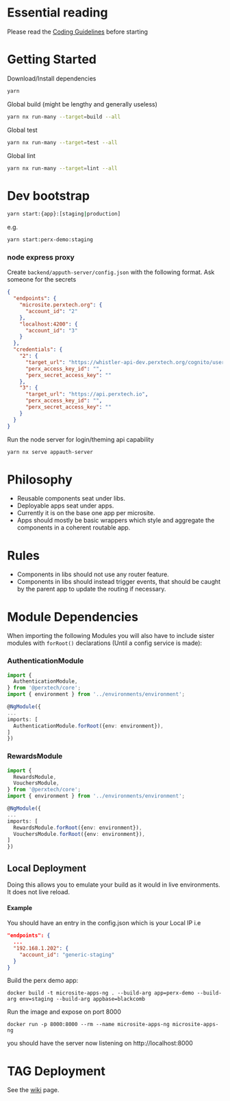 # Essential reading

Please read the [Coding Guidelines](coding-guidelines.md) before starting

# Getting Started

Download/Install dependencies

```bash
yarn
```

Global build (might be lengthy and generally useless)

```bash
yarn nx run-many --target=build --all
```

Global test

```bash
yarn nx run-many --target=test --all
```

Global lint

```bash
yarn nx run-many --target=lint --all
```

# Dev bootstrap

```bash
yarn start:{app}:[staging|production]
```

e.g.
```bash
yarn start:perx-demo:staging
```
### node express proxy

Create `backend/apputh-server/config.json` with the following format. Ask someone for the secrets

```json
{
  "endpoints": {
    "microsite.perxtech.org": {
      "account_id": "2"
    },
    "localhost:4200": {
      "account_id": "3"
    }
  },
  "credentials": {
    "2": {
      "target_url": "https://whistler-api-dev.perxtech.org/cognito/users",
      "perx_access_key_id": "",
      "perx_secret_access_key": ""
    },
    "3": {
      "target_url": "https://api.perxtech.io",
      "perx_access_key_id": "",
      "perx_secret_access_key": ""
    }
  }
}
```

Run the node server for login/theming api capability

```bash
yarn nx serve appauth-server
```

# Philosophy

- Reusable components seat under libs.
- Deployable apps seat under apps.
- Currently it is on the base one app per microsite.
- Apps should mostly be basic wrappers which style and aggregate the components in a coherent routable app.

# Rules

- Components in libs should not use any router feature.
- Components in libs should instead trigger events, that should be caught by the parent app to update the routing if necessary.

# Module Dependencies

When importing the following Modules you will also have to include sister modules with `forRoot()` declarations (Until a config service is made):

### AuthenticationModule

```typescript
import {
  AuthenticationModule,
} from '@perxtech/core';
import { environment } from '../environments/environment';

@NgModule({
...
imports: [
  AuthenticationModule.forRoot({env: environment}),
]
})

```

### RewardsModule

```typescript
import {
  RewardsModule,
  VouchersModule,
} from '@perxtech/core';
import { environment } from '../environments/environment';

@NgModule({
...
imports: [
  RewardsModule.forRoot({env: environment}),
  VouchersModule.forRoot({env: environment}),
]
})

```

## Local Deployment

Doing this allows you to emulate your build as it would in live environments. It does not live reload.

#### Example

You should have an entry in the config.json which is your Local IP i.e
```json
"endpoints": {
  ...
  "192.168.1.202": {
    "account_id": "generic-staging"
  }
}
```

Build the perx demo app:
```
docker build -t microsite-apps-ng . --build-arg app=perx-demo --build-arg env=staging --build-arg appbase=blackcomb
```

Run the image and expose on port 8000
```
docker run -p 8000:8000 --rm --name microsite-apps-ng microsite-apps-ng
```

you should have the server now listening on http://localhost:8000

# TAG Deployment

See the [wiki](../../wiki/Tag-Deployment) page.

